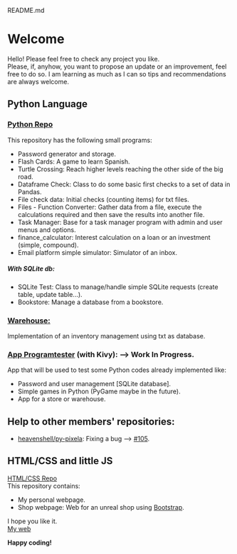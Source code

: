 README.md
# Welcome 
Hello! Please feel free to check any project you like.    
Please, if, anyhow, you want to propose an update or an improvement, feel free to do so. I am learning as much as I can so tips and recommendations are always welcome.  

## Python Language
### [Python Repo](https://github.com/JuanCarcedo/jca-python-projects)  
This repository has the following small programs:
- Password generator and storage.
- Flash Cards: A game to learn Spanish.
- Turtle Crossing: Reach higher levels reaching the other side of the big road.
- Dataframe Check: Class to do some basic first checks to a set of data in Pandas.
- File check data: Initial checks (counting items) for txt files.
- Files - Function Converter: Gather data from a file, execute the calculations required and then save the results into another file.
- Task Manager: Base for a task manager program with admin and user menus and options.
- finance_calculator: Interest calculation on a loan or an investment (simple, compound).
- Email platform simple simulator: Simulator of an inbox.

##### With SQLite db:
- SQLite Test: Class to manage/handle simple SQLite requests (create table, update table...).
- Bookstore: Manage a database from a bookstore.

### [Warehouse:](https://github.com/JuanCarcedo/Warehouse)
Implementation of an inventory management using txt as database.
 
### [App Programtester](https://github.com/JuanCarcedo/PythonTester_App) (with Kivy): --> Work In Progress.  
App that will be used to test some Python codes already implemented like:
- Password and user management [SQLite database].  
- Simple games in Python (PyGame maybe in the future).
- App for a store or warehouse.  

## Help to other members' repositories:
- [heavenshell/py-pixela](https://github.com/heavenshell/py-pixela): Fixing a bug --> [#105](https://github.com/heavenshell/py-pixela/pull/105).  

## HTML/CSS and little JS
[HTML/CSS Repo](https://github.com/JuanCarcedo/JuanCarcedo.github.io#juancarcedogithubio)  
This repository contains:  
- My personal webpage.
- Shop webpage: Web for an unreal shop using [Bootstrap](https://getbootstrap.com/).

I hope you like it.  
[My web](https://juancarcedo.github.io/)

**Happy coding!**
